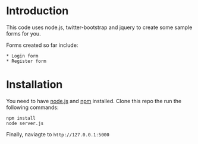 Introduction
===========

This code uses node.js, twitter-bootstrap and jquery to create some sample forms for you.

Forms created so far include:

	* Login form 
	* Register form

Installation
============

You need to have [node.js](http://www.nodejs.org/) and [npm](http://npmjs.org/) installed.
Clone this repo the run the following commands:

```shell
npm install 
node server.js
```

Finally, naviagte to ```http://127.0.0.1:5000```
